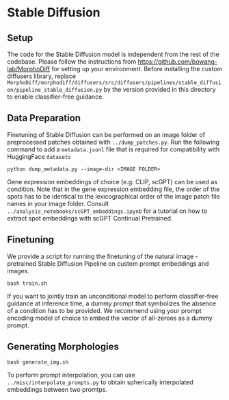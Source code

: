 # Stable Diffusion #
## Setup ##
The code for the Stable Diffusion model is independent from the rest of the codebase.
Please follow the instructions from https://github.com/bowang-lab/MorphoDiff for setting up your environment.
Before installing the custom diffusers library, replace `MorphoDiff/morphodiff/diffusers/src/diffusers/pipelines/stable_diffusion/pipeline_stable_diffusion.py` by the version provided in this directory to enable classifier-free guidance.

## Data Preparation ##
Finetuning of Stable Diffusion can be performed on an image folder of preprocessed patches obtained with `../dump_patches.py`.
Run the following command to add a `metadata.jsonl` file that is required for compatibility with HuggingFace `datasets`
```
python dump_metadata.py --image-dir <IMAGE FOLDER>
```
Gene expression embeddings of choice (e.g. CLIP, scGPT) can be used as condition.
Note that in the gene expression embedding file, the order of the spots has to be identical to the lexicographical order of the image patch file names in your image folder.
Consult `../analysis_notebooks/scGPT_embeddings.ipynb` for a tutorial on how to extract spot embeddings with scGPT Continual Pretrained.

## Finetuning ##
We provide a script for running the finetuning of the natural image - pretrained Stable Diffusion Pipeline on custom prompt embeddings and images.
```
bash train.sh
```
If you want to jointly train an unconditional model to perform classifier-free guidance at inference time, a dummy prompt that symbolizes the absence of a condition
has to be provided. We recommend using your prompt encoding model of choice to embed the vector of all-zeroes as a dummy prompt.

## Generating Morphologies ##
```
bash generate_img.sh
```
To perform prompt interpolation, you can use `../misc/interpolate_prompts.py` to obtain spherically interpolated embeddings between two promtps.

